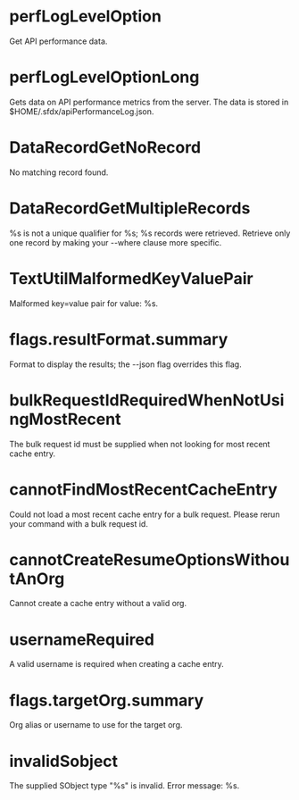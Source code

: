 # perfLogLevelOption

Get API performance data.

# perfLogLevelOptionLong

Gets data on API performance metrics from the server. The data is stored in $HOME/.sfdx/apiPerformanceLog.json.

# DataRecordGetNoRecord

No matching record found.

# DataRecordGetMultipleRecords

%s is not a unique qualifier for %s; %s records were retrieved.
Retrieve only one record by making your --where clause more specific.

# TextUtilMalformedKeyValuePair

Malformed key=value pair for value: %s.

# flags.resultFormat.summary

Format to display the results; the --json flag overrides this flag.

# bulkRequestIdRequiredWhenNotUsingMostRecent

The bulk request id must be supplied when not looking for most recent cache entry.

# cannotFindMostRecentCacheEntry

Could not load a most recent cache entry for a bulk request. Please rerun your command with a bulk request id.

# cannotCreateResumeOptionsWithoutAnOrg

Cannot create a cache entry without a valid org.

# usernameRequired

A valid username is required when creating a cache entry.

# flags.targetOrg.summary

Org alias or username to use for the target org.

# invalidSobject

The supplied SObject type "%s" is invalid. Error message: %s.
